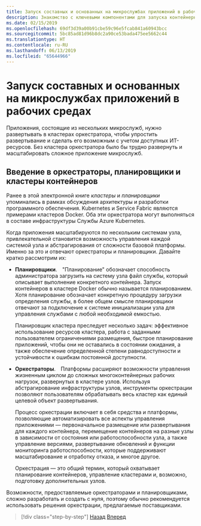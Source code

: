 ```yaml
---
title: Запуск составных и основанных на микрослужбах приложений в рабочих средах
description: Знакомство с ключевыми компонентами для запуска контейнерных приложений в рабочей среде
ms.date: 02/15/2019
ms.openlocfilehash: 69df3d39a00b91cbe59c96e5fcab841a60943bcc
ms.sourcegitcommit: 5bc85ad81d96b8dc2a90ce53bada475ee5662c44
ms.translationtype: HT
ms.contentlocale: ru-RU
ms.lasthandoff: 06/13/2019
ms.locfileid: "65644966"
---
```

# <a name="run-composed-and-microservices-based-applications-in-production-environments"></a>Запуск составных и основанных на микрослужбах приложений в рабочих средах

Приложения, состоящие из нескольких микрослужб, нужно развертывать в кластерах оркестратора, чтобы упростить развертывание и сделать его возможным с учетом доступных ИТ-ресурсов. Без кластера оркестратора было бы трудно развернуть и масштабировать сложное приложение микрослужб.

## <a name="introduction-to-orchestrators-schedulers-and-container-clusters"></a>Введение в оркестраторы, планировщики и кластеры контейнеров

Ранее в этой электронной книге *кластеры* и *планировщики* упоминались в рамках обсуждения архитектуры и разработки программного обеспечения. Kubernetes и Service Fabric являются примерами кластеров Docker. Оба эти оркестратора могут выполняться в составе инфраструктуры Службы Azure Kubernetes.

Когда приложения масштабируются по нескольким системам узла, привлекательной становится возможность управления каждой системой узла и абстрагирования от сложности базовой платформы. Именно за это и отвечают оркестраторы и планировщики. Давайте кратко рассмотрим их:

- **Планировщики**. "Планирование" обозначает способность администратора загрузить на систему узла файл службы, который описывает выполнение конкретного контейнера. Запуск контейнеров в кластере Docker обычно называется планированием. Хотя планирование обозначает конкретную процедуру загрузки определения службы, в более общем смысле планировщики отвечают за подключение к системе инициализации узла для управления службами с любой необходимой емкостью.

   Планировщик кластера преследует несколько задач: эффективное использование ресурсов кластера, работа с заданными пользователем ограничениями размещения, быстрое планирование приложений, чтобы они не оставались в состоянии ожидания, а также обеспечение определенной степени равнодоступности и устойчивости к ошибкам постоянной доступности.

- **Оркестраторы**. Платформы расширяют возможности управления жизненным циклом до сложных многоконтейнерных рабочих нагрузок, развернутых в кластере узлов. Используя абстрагирование инфраструктуры узлов, инструменты оркестрации позволяют пользователям обрабатывать весь кластер как единый целевой объект развертывания.

   Процесс оркестрации включает в себя средства и платформы, позволяющие автоматизировать все аспекты управления приложениями — первоначальное размещение или развертывания для каждого контейнера, перемещение контейнеров на разные узлы в зависимости от состояния или работоспособности узла, а также управление версиями, развертывание обновлений и функции мониторинга работоспособности, которые поддерживают масштабирование и отработку отказа, и многое другое.

   Оркестрация — это общий термин, который охватывает планирование контейнеров, управление кластерами и, возможно, подготовку дополнительных узлов.

Возможности, предоставляемые оркестраторами и планировщиками, сложно разработать и создать с нуля, поэтому обычно рекомендуется использовать решения оркестрации, предлагаемые поставщиками.

>[!div class="step-by-step"]
>[Назад](index.md)
>[Вперед](manage-production-docker-environments.md)
